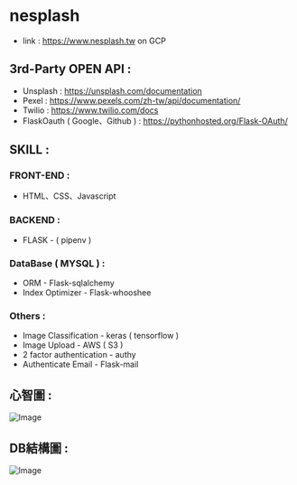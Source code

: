 # nesplash

* link : https://www.nesplash.tw on GCP

## 3rd-Party OPEN API :  
  * Unsplash : https://unsplash.com/documentation  
  * Pexel : https://www.pexels.com/zh-tw/api/documentation/  
  * Twilio : https://www.twilio.com/docs  
  * FlaskOauth ( Google、Github ) : https://pythonhosted.org/Flask-OAuth/

## SKILL :
 ### FRONT-END :  
   * HTML、CSS、Javascript
 ### BACKEND : 
   * FLASK - ( pipenv )
 ### DataBase ( MYSQL ) :
   * ORM - Flask-sqlalchemy
   * Index Optimizer - Flask-whooshee
 ### Others :  
   * Image Classification - keras ( tensorflow ) 
   * Image Upload - AWS ( S3 )
   * 2 factor authentication - authy
   * Authenticate Email - Flask-mail

## 心智圖 :  

![Image](https://i.imgur.com/9jwKpbc.jpg)

## DB結構圖 :  

![Image](https://imgur.com/0q0u8Ml.png)
